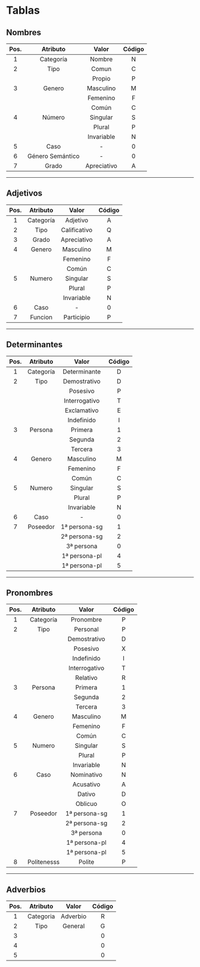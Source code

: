 # Tablas

## Nombres
| Pos. | Atributo | Valor | Código |
|:---:|:---:|:---:|:---:|
| 1 | Categoría | Nombre | N |
| 2 | Tipo | Comun | C |
|  |  | Propio | P |
| 3 | Genero | Masculino | M |
|  |  | Femenino | F |
|  |  | Común | C |
| 4 | Número | Singular | S |
|  |  | Plural | P |
|  |  | Invariable | N |
| 5 | Caso | - | 0 |
| 6 | Género Semántico | - | 0 |
| 7 | Grado | Apreciativo | A |

---

## Adjetivos
| Pos. | Atributo | Valor | Código |
|:---:|:---:|:---:|:---:|
| 1 | Categoría | Adjetivo | A |
| 2 | Tipo | Calificativo | Q |
| 3 | Grado | Apreciativo | A |
| 4 | Genero | Masculino | M |
|  |  | Femenino | F |
|  |  | Común | C |
| 5 | Numero | Singular | S |
|  |  | Plural | P |
|  |  | Invariable | N |
| 6 | Caso | - | 0 |
| 7 | Funcion | Participio | P |

---

## Determinantes
| Pos. | Atributo | Valor | Código |
|:---:|:---:|:---:|:---:|
| 1 | Categoría | Determinante | D |
| 2 | Tipo | Demostrativo | D |
|  |  | Posesivo | P |
|  |  | Interrogativo | T |
|  |  | Exclamativo | E |
|  |  | Indefinido | I |
| 3 | Persona | Primera | 1 |
|  |  | Segunda | 2 |
|  |  | Tercera | 3 |
| 4 | Genero | Masculino | M |
|  |  | Femenino | F |
|  |  | Común | C |
| 5 | Numero | Singular | S |
|  |  | Plural | P |
|  |  | Invariable | N |
| 6 | Caso | - | 0 |
| 7 | Poseedor | 1ª persona-sg | 1 |
|  |  | 2ª persona-sg | 2 |
|  |  | 3ª persona | 0 |
|  |  | 1ª persona-pl | 4 |
|  |  | 1ª persona-pl | 5 |

---

## Pronombres
| Pos. | Atributo | Valor | Código |
|:---:|:---:|:---:|:---:|
| 1 | Categoría | Pronombre | P |
| 2 | Tipo | Personal | P |
|  |  | Demostrativo | D |
|  |  | Posesivo | X |
|  |  | Indefinido | I |
|  |  | Interrogativo | T |
|  |  | Relativo | R |
| 3 | Persona | Primera | 1 |
|  |  | Segunda | 2 |
|  |  | Tercera | 3 |
| 4 | Genero | Masculino | M |
|  |  | Femenino | F |
|  |  | Común | C |
| 5 | Numero | Singular | S |
|  |  | Plural | P |
|  |  | Invariable | N |
| 6 | Caso | Nominativo | N |
|  |  | Acusativo | A |
|  |  | Dativo | D |
|  |  | Oblicuo | O |
| 7 | Poseedor | 1ª persona-sg | 1 |
|  |  | 2ª persona-sg | 2 |
|  |  | 3ª persona | 0 |
|  |  | 1ª persona-pl | 4 |
|  |  | 1ª persona-pl | 5 |
| 8 | Politenesss | Polite | P |

---

## Adverbios
| Pos. | Atributo | Valor | Código |
|:---:|:---:|:---:|:---:|
| 1 | Categoria | Adverbio | R |
| 2 | Tipo | General | G |
| 3 |  |  | 0 |
| 4 |  |  | 0 |
| 5 |  |  | 0 |
